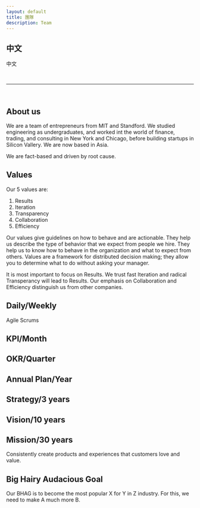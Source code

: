 ```yaml
---
layout: default
title: 團隊
description: Team
---
```


## 中文

中文

<br>

---

<br>

## About us

We are a team of entrepreneurs from MIT and Standford. We studied engineering as undergraduates, and worked int the world of finance, trading, and consulting in New York and Chicago, before building startups in Silicon Vallery. We are now based in Asia.

We are fact-based and driven by root cause. 

## Values

Our 5 values are:

1. Results
1. Iteration
1. Transparency
1. Collaboration
1. Efficiency

Our values give guidelines on how to behave and are actionable. They help us describe the type of behavior that we expect from people we hire. They help us to know how to behave in the organization and what to expect from others. Values are a framework for distributed decision making; they allow you to determine what to do without asking your manager.

It is most important to focus on Results. We trust fast Iteration and radical Transperancy will lead to Results. Our emphasis on Collaboration and Efficiency distinguish us from other companies.

## Daily/Weekly

Agile Scrums

## KPI/Month

## OKR/Quarter 

## Annual Plan/Year

## Strategy/3 years

## Vision/10 years

## Mission/30 years
Consistently create products and experiences that customers love and value.

## Big Hairy Audacious Goal
Our BHAG is to become the most popular X for Y in Z industry. For this, we need to make A much more B.